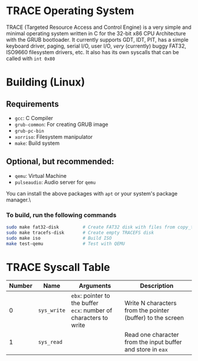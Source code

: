 # TRACE Operating System
TRACE (Targeted Resource Access and Control Engine) is a very simple and minimal operating system written in C for the 32-bit x86 CPU Architecture with the GRUB bootloader. It currently supports GDT, IDT, PIT, has a simple keyboard driver, paging, serial I/O, user I/O, *very* (currently) buggy FAT32, ISO9660 filesystem drivers, etc. It also has its own syscalls that can be called with `int 0x80`

# Building (Linux)
## Requirements
    
- `gcc`: C Compiler
- `grub-common`: For creating GRUB image
- `grub-pc-bin`
- `xorriso`: Filesystem manipulator
- `make`: Build system

## Optional, but recommended:
- `qemu`: Virtual Machine
- `pulseaudio`: Audio server for `qemu`

You can install the above packages with `apt` or your system's package manager.\
### To build, run the following commands
```sh
sudo make fat32-disk         # Create FAT32 disk with files from copy_to_fat32
sudo make tracefs-disk       # Create empty TRACEFS disk
sudo make iso                # Build ISO
make test-qemu               # Test with QEMU          
```


# TRACE Syscall Table
| Number | Name      | Arguments                | Description                                      |
|--------|-----------|--------------------------|--------------------------------------------------|
| 0      | `sys_write`| `ebx`: pointer to the buffer <br> `ecx`: number of characters to write | Write N characters from the pointer (buffer) to the screen |
| 1      | `sys_read` |  | Read one character from the input buffer and store in `eax`   |
